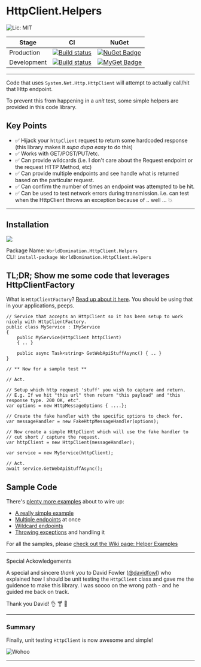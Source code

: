 # HttpClient.Helpers

![Lic: MIT](https://img.shields.io/badge/License-MIT-blue.svg?style=flat-square)

| Stage       | CI | NuGet |
|-------------|----|-------|
| Production  | [![Build status](https://ci.appveyor.com/api/projects/status/siwilxb8t3enyus2/branch/master?svg=true)](https://ci.appveyor.com/project/PureKrome/httpclient-helpers) |  [![NuGet Badge](https://buildstats.info/nuget/WorldDomination.HttpClient.Helpers)](https://www.nuget.org/packages/WorldDomination.HttpClient.Helpers/) |
| Development | [![Build status](https://ci.appveyor.com/api/projects/status/siwilxb8t3enyus2/branch/dev?svg=true)](https://ci.appveyor.com/project/PureKrome/httpclient-helpers) | [![MyGet Badge](https://buildstats.info/myget/pk-development/WorldDomination.HttpClient.Helpers)](https://www.myget.org/feed/pk-development/package/nuget/WorldDomination.HttpClient.Helpers) |

---

Code that uses `System.Net.Http.HttpClient` will attempt to actually call/hit that Http endpoint.

To prevent this from happening in a *unit* test, some simple helpers are provided in this code library.

## Key Points
- :white_check_mark: Hijack your `httpClient` request to return some hardcoded response (this library makes it _supa dupa easy_ to do this)
- :white_check_mark: Works with GET/POST/PUT/etc.
- :white_check_mark: Can provide wildcards (i.e. I don't care about the Request endpoint or the request HTTP Method, etc)
- :white_check_mark: Can provide multiple endpoints and see handle what is returned based on the particular request.
- :white_check_mark: Can confirm the number of times an endpoint was attempted to be hit.
- :white_check_mark: Can be used to test network errors during transmission. i.e. can test when the HttpClient throws an exception because of .. well ... :boom:
-----

## Installation

[![](https://i.imgur.com/oLtAwq9.png)](https://www.nuget.org/packages/WorldDomination.HttpClient.Helpers/)

Package Name: `WorldDomination.HttpClient.Helpers`  
CLI: `install-package WorldDomination.HttpClient.Helpers`  

## TL;DR; Show me some code that leverages HttpClientFactory

What is `HttpClientFactory`? [Read up about it here](https://docs.microsoft.com/en-us/dotnet/standard/microservices-architecture/implement-resilient-applications/use-httpclientfactory-to-implement-resilient-http-requests). You should be using that in your applications, peeps.
```
// Service that accepts an HttpClient so it has been setup to work nicely with HttpClientFactory.
public class MyService : IMyService
{ 
    public MyService(HttpClient httpClient)
    { .. }

    public async Task<string> GetWebApiStuffAsync() { .. }
}

// ** Now for a sample test **

// Act.

// Setup which http request 'stuff' you wish to capture and return.
// E.g. If we hit "this url" then return "this payload" and "this response type. 200 OK, etc".
var options = new HttpMessageOptions { ....};

// Create the fake handler with the specific options to check for.
var messageHandler = new FakeHttpMessageHandler(options);

// Now create a simple HttpClient which will use the fake handler to 
// cut short / capture the request.
var httpClient = new HttpClient(messageHandler);

var service = new MyService(httpClient);

// Act.
await service.GetWebApiStuffAsync();
```

## Sample Code

There's [plenty more examples](https://github.com/PureKrome/HttpClient.Helpers/wiki) about to wire up:
- [A really simple example](https://github.com/PureKrome/HttpClient.Helpers/wiki/A-single-endpoint)
- [Multiple endpoints](https://github.com/PureKrome/HttpClient.Helpers/wiki/Multiple-endpoints) at once
- [Wildcard endpoints](https://github.com/PureKrome/HttpClient.Helpers/wiki/Wildcard-endpoints)
- [Throwing exceptions](https://github.com/PureKrome/HttpClient.Helpers/wiki/Faking-an-Exception) and handling it

For all the samples, please [check out the Wiki page: Helper Examples](https://github.com/PureKrome/HttpClient.Helpers/wiki)

-----

Special Ackowledgements

A special and sincere *thank you* to David Fowler ([@davidfowl](https://www.twitter.com/davidfowl)) who explained how I should be unit testing the `HttpClient` class and gave me the guidence to make this library. I was soooo on the wrong path - and he guided me back on track.

Thank you David! :ok_hand: :cocktail: :space_invader:

-----

### Summary

Finally, unit testing `HttpClient` is now awesome and simple!

![Wohoo](https://31.media.tumblr.com/43e63461d1e3f22a49b18dbf15227a1d/tumblr_inline_n3t10oQfIh1solpjm.gif)

---
